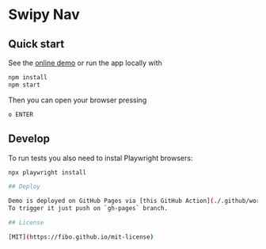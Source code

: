 # Swipy Nav

## Quick start

See the [online demo](https://fibo.github.io/swipy-nav) or
run the app locally with

```sh
npm install
npm start
```

Then you can open your browser pressing

```
o ENTER
```

## Develop

To run tests you also need to instal Playwright browsers:

```sh
npx playwright install
```

```sh
## Deploy

Demo is deployed on GitHub Pages via [this GitHub Action](./.github/workflows/deploy.yml).
To trigger it just push on `gh-pages` branch.

## License

[MIT](https://fibo.github.io/mit-license)
